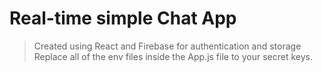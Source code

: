 # Real-time simple Chat App
>Created using React and Firebase for authentication and storage
>Replace all of the env files inside the App.js file to your secret keys.
